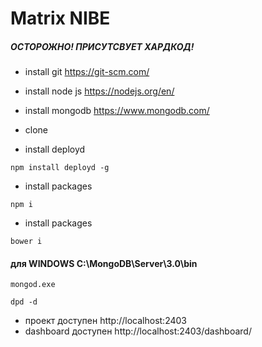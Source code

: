 ﻿# Matrix NIBE #

##### ОСТОРОЖНО! ПРИСУТСВУЕТ ХАРДКОД!

- install git https://git-scm.com/
- install node js https://nodejs.org/en/
- install mongodb https://www.mongodb.com/
- clone


- install deployd
```shell
npm install deployd -g
```
- install packages
```shell
npm i
```
- install packages
```shell
bower i
```
#### для WINDOWS C:\MongoDB\Server\3.0\bin
```shell
mongod.exe
```


```shell
dpd -d
```

- проект доступен http://localhost:2403
- dashboard доступен  http://localhost:2403/dashboard/
